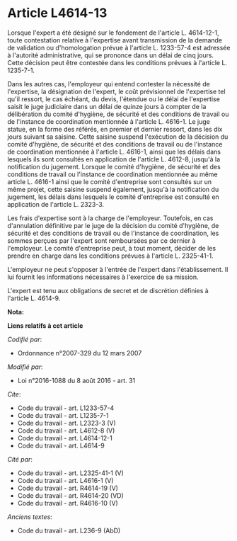 # Article L4614-13

Lorsque l'expert a été désigné sur le fondement de l'article L. 4614-12-1, toute contestation relative à l'expertise avant
transmission de la demande de validation ou d'homologation prévue à l'article L. 1233-57-4 est adressée à l'autorité
administrative, qui se prononce dans un délai de cinq jours. Cette décision peut être contestée dans les conditions prévues à
l'article L. 1235-7-1. 

Dans les autres cas, l'employeur qui entend contester la nécessité de l'expertise, la désignation de l'expert, le coût
prévisionnel de l'expertise tel qu'il ressort, le cas échéant, du devis, l'étendue ou le délai de l'expertise saisit le juge
judiciaire dans un délai de quinze jours à compter de la délibération du comité d'hygiène, de sécurité et des conditions de
travail ou de l'instance de coordination mentionnée à l'article L. 4616-1. Le juge statue, en la forme des référés, en
premier et dernier ressort, dans les dix jours suivant sa saisine. Cette saisine suspend l'exécution de la décision du comité
d'hygiène, de sécurité et des conditions de travail ou de l'instance de coordination mentionnée à l'article L. 4616-1, ainsi
que les délais dans lesquels ils sont consultés en application de l'article L. 4612-8, jusqu'à la notification du jugement.
Lorsque le comité d'hygiène, de sécurité et des conditions de travail ou l'instance de coordination mentionnée au même
article L. 4616-1 ainsi que le comité d'entreprise sont consultés sur un même projet, cette saisine suspend également,
jusqu'à la notification du jugement, les délais dans lesquels le comité d'entreprise est consulté en application de l'article
L. 2323-3. 

Les frais d'expertise sont à la charge de l'employeur. Toutefois, en cas d'annulation définitive par le juge de la décision
du comité d'hygiène, de sécurité et des conditions de travail ou de l'instance de coordination, les sommes perçues par
l'expert sont remboursées par ce dernier à l'employeur. Le comité d'entreprise peut, à tout moment, décider de les prendre en
charge dans les conditions prévues à l'article L. 2325-41-1. 

L'employeur ne peut s'opposer à l'entrée de l'expert dans l'établissement. Il lui fournit les informations nécessaires à
l'exercice de sa mission. 

L'expert est tenu aux obligations de secret et de discrétion définies à l'article L. 4614-9.

**Nota:**



**Liens relatifs à cet article**

_Codifié par_:

  - Ordonnance n°2007-329 du 12 mars 2007

_Modifié par_:

  - Loi n°2016-1088 du 8 août 2016 - art. 31

_Cite_:

  - Code du travail - art. L1233-57-4
  - Code du travail - art. L1235-7-1
  - Code du travail - art. L2323-3 (V)
  - Code du travail - art. L4612-8 (V)
  - Code du travail - art. L4614-12-1
  - Code du travail - art. L4614-9

_Cité par_:

  - Code du travail - art. L2325-41-1 (V)
  - Code du travail - art. L4616-1 (V)
  - Code du travail - art. R4614-19 (V)
  - Code du travail - art. R4614-20 (VD)
  - Code du travail - art. R4616-10 (V)

_Anciens textes_:

  - Code du travail - art. L236-9 (AbD)
